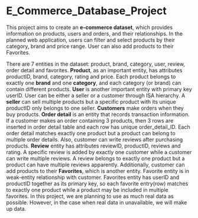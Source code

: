 # E_Commerce_Database_Project

This project aims to create an **e-commerce dataset**, which provides information on products, users and orders, and their relationships. In the planned web application, users can filter and select products by their category, brand and price range. User can also add products to their Favorites. 

There are 7 entities in the dataset: product, brand, category, user, review, order detail and favorites. **Product**, as an important entity, has attributes productID, brand, category, rating and price. Each product belongs to exactly one **brand** and one **category**, and each category (or brand) can contain different products. **User** is another important entity with primary key userID. User can be either a seller or a customer through ISA hierarchy. A **seller** can sell multiple products but a specific product with its unique productID only belongs to one seller. **Customers** make orders when they buy products. **Order detail** is an entity that records transaction information. If a customer makes an order containing 3 products, then 3 rows are inserted in order detail table and each row has unique order_detail_ID.  Each order detail matches exactly one product but a product can belong to multiple order details. Also, customer can write reviews after purchasing products. **Review** entity has attributes reviewID, productID, reviews and rating. A specific review is added by exactly one customer while a customer can write multiple reviews. A review belongs to exactly one product but a product can have multiple reviews apparently. Additionally, customer can add products to their **Favorites**, which is another entity. Favorite entity is in weak-entity relationship with customer. Favorites entity has userID and productID together as its primary key, so each favorite entry(row) matches to exactly one product while a product may be included in multiple favorites.  In this project, we are planning to use as much real data as possible. However, in the case when real data in unavailable, we will make up data.

